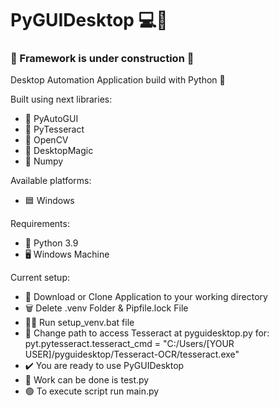 # PyGUIDesktop 💻🤖


### 🚧 Framework is under construction 🚧

Desktop Automation Application build with Python 🐍

Built using next libraries:
- 🦾 PyAutoGUI
- 📜 PyTesseract
- 👀 OpenCV
- 🎱 DesktopMagic
- 🔢 Numpy

Available platforms:
- 🟦 Windows

Requirements:
- 🐍 Python 3.9
- 🖥️ Windows Machine

Current setup:
- 📩 Download or Clone Application to your working directory
- 🗑️ Delete .venv Folder & Pipfile.lock File
- 🏃‍♀️ Run setup_venv.bat file
- 🔄 Change path to access Tesseract at pyguidesktop.py for:
        pyt.pytesseract.tesseract_cmd = "C:/Users/[YOUR USER]/pyguidesktop/Tesseract-OCR/tesseract.exe"
- ✔️ You are ready to use PyGUIDesktop
- 📍 Work can be done is test.py
- 🟢 To execute script run main.py